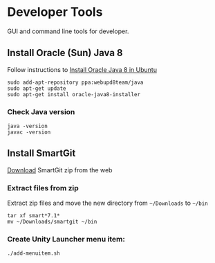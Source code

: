 # Developer Tools

GUI and command line tools for developer.

## Install Oracle (Sun) Java 8

Follow instructions to [Install Oracle Java 8 in Ubuntu][oracle]

    sudo add-apt-repository ppa:webupd8team/java
    sudo apt-get update
    sudo apt-get install oracle-java8-installer

### Check Java version

    java -version
    javac -version

## Install SmartGit

[Download][smartgit-download] SmartGit zip from the web

### Extract files from zip

Extract zip files and move the new directory from `~/Downloads` to `~/bin`

    tar xf smart*7.1*
    mv ~/Downloads/smartgit ~/bin

### Create Unity Launcher menu item:

    ./add-menuitem.sh



[oracle]: http://www.webupd8.org/2012/09/install-oracle-java-8-in-ubuntu-via-ppa.html
[smartgit-download]: http://www.syntevo.com/smartgit/download


